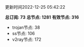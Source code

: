 更新时间2022-12-25 05:42:22

**总订阅: 73**
**总节点: 1281**
**有效节点: 316**
- trojan节点: 38
- ss节点: 106
- v2ray节点: 172
